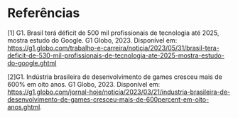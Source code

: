# Referências

[1] G1. Brasil terá déficit de 500 mil profissionais de tecnologia até 2025, mostra estudo do Google. G1 Globo, 2023. Disponível em: https://g1.globo.com/trabalho-e-carreira/noticia/2023/05/31/brasil-tera-deficit-de-530-mil-profissionais-de-tecnologia-ate-2025-mostra-estudo-do-google.ghtml

[2]G1. Indústria brasileira de desenvolvimento de games cresceu mais de 600% em oito anos. G1 Globo, 2023. Disponível em:
https://g1.globo.com/jornal-hoje/noticia/2023/03/21/industria-brasileira-de-desenvolvimento-de-games-cresceu-mais-de-600percent-em-oito-anos.ghtml.
